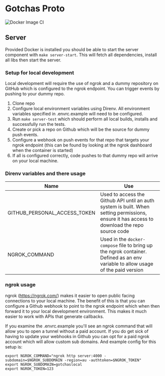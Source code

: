 # Gotchas Proto
![Docker Image CI](https://github.com/AndrewRPerkins/gotchas_proto/workflows/Docker%20Image%20CI/badge.svg)

## Server

Provided Docker is installed you should be able to start the server component with `make server-start`. This will fetch all dependencies, install all libs then start the server.

### Setup for local development
Local development will require the use of ngrok and a dummy repository on GitHub which is configured to the ngrok endpoint. You can trigger events by pushing to your dummy repo.

1. Clone repo
2. Configure local environment variables using Direnv. All environment variables specified in .envrc.example will need to be configured.
3. Run `make server-test` which should perform all local builds, installs and successfully run the tests.
4. Create or pick a repo on Github which will be the source for dummy push events.
5. Configure a webhook on push events for that repo that targets your ngrok endpoint (this can be found by looking at the ngrok dashboard when the container is started)
6. If all is configured correctly, code pushes to that dummy repo will arrive on your local machine.

### Direnv variables and there usage

|Name|Use|
|---|---|
|GITHUB_PERSONAL_ACCESS_TOKEN|Used to access the Github API until an auth system is built. When setting permissions, ensure it has access to download the repo source code|
|NGROK_COMMAND|Used in the `docker-compose` file to bring up the ngrok container. Defined as an env variable to allow usage of the paid version|

### ngrok usage

ngrok (https://ngrok.com/) makes it easier to open public facing connections to your local machine. The benefit of this is that you can configure a Github webhook to point to the ngrok endpoint which when then forward it to your local development environment. This makes it much easier to work with APIs that generate callbacks.

If you examine the .envrc.example you'll see an ngrok command that will allow you to open a tunnel without a paid account. If you do get sick of having to update your webhooks in Github you can opt for a paid ngrok account which will allow custom sub domains. And example config for this setup is:

```
export NGROK_COMMAND="ngrok http server:4000 -subdomain=$NGROK_SUBDOMAIN -region=au -authtoken=$NGROK_TOKEN"
export NGROK_SUBDOMAIN=gotchaslocal
export NGROK_TOKEN=123
```
